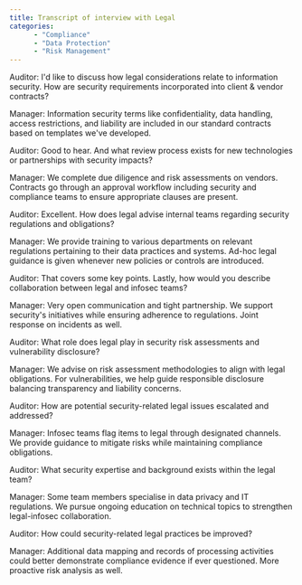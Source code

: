 ```yaml
---
title: Transcript of interview with Legal
categories:
      - "Compliance"
      - "Data Protection"
      - "Risk Management"
---
```


Auditor: I'd like to discuss how legal considerations relate to information security. How are security requirements incorporated into client & vendor contracts?

Manager: Information security terms like confidentiality, data handling, access restrictions, and liability are included in our standard contracts based on templates we've developed.

Auditor: Good to hear. And what review process exists for new technologies or partnerships with security impacts?

Manager: We complete due diligence and risk assessments on vendors. Contracts go through an approval workflow including security and compliance teams to ensure appropriate clauses are present.

Auditor: Excellent. How does legal advise internal teams regarding security regulations and obligations?

Manager: We provide training to various departments on relevant regulations pertaining to their data practices and systems. Ad-hoc legal guidance is given whenever new policies or controls are introduced.

Auditor: That covers some key points. Lastly, how would you describe collaboration between legal and infosec teams?

Manager: Very open communication and tight partnership. We support security's initiatives while ensuring adherence to regulations. Joint response on incidents as well.

Auditor: What role does legal play in security risk assessments and vulnerability disclosure?

Manager: We advise on risk assessment methodologies to align with legal obligations. For vulnerabilities, we help guide responsible disclosure balancing transparency and liability concerns.

Auditor: How are potential security-related legal issues escalated and addressed?

Manager: Infosec teams flag items to legal through designated channels. We provide guidance to mitigate risks while maintaining compliance obligations.

Auditor: What security expertise and background exists within the legal team?

Manager: Some team members specialise in data privacy and IT regulations. We pursue ongoing education on technical topics to strengthen legal-infosec collaboration.

Auditor: How could security-related legal practices be improved?

Manager: Additional data mapping and records of processing activities could better demonstrate compliance evidence if ever questioned. More proactive risk analysis as well.